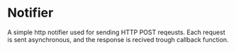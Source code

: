# Notifier
A simple http notifier used for sending HTTP POST reqeusts. Each request is sent asynchronous, and the response is recived trough callback function.
